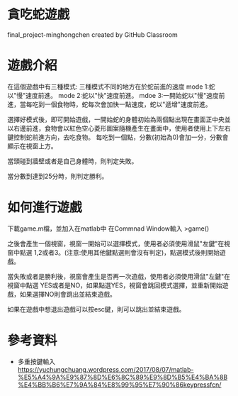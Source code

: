 # 貪吃蛇遊戲
final_project-minghongchen created by GitHub Classroom

# 遊戲介紹
在這個遊戲中有三種模式:
三種模式不同的地方在於蛇前進的速度
mode 1:蛇以"慢"速度前進。
mode 2:蛇以"快"速度前進。
mdoe 3:一開始蛇以"慢"速度前進，當每吃到一個食物時，蛇每次會加快一點速度，蛇以"遞增"速度前進。

選擇好模式後，即可開始遊戲，一開始蛇的身體初始為兩個點出現在畫面正中央並以右邊前進，食物會以紅色空心菱形圖案隨機產生在畫面中，使用者使用上下左右鍵控制蛇前進方向，去吃食物。
每吃到一個點，分數(初始為0)會加一分，分數會顯示在視窗上方。

當頭碰到牆壁或者是自己身體時，則判定失敗。

當分數到達到25分時，則判定勝利。

# 如何進行遊戲
下載game.m檔，並加入在matlab中
在Commnad Window輸入 >game()

之後會產生一個視窗，視窗一開始可以選擇模式，使用者必須使用滑鼠"左鍵"在視窗中點選 1,2或者3。(注意:使用其他鍵點選則會沒有判定)，點選模式後則開始遊戲。

當失敗或者是勝利後，視窗會產生是否再一次遊戲，使用者必須使用滑鼠"左鍵"在視窗中點選 YES或者是NO，如果點選YES，視窗會跳回模式選擇，並重新開始遊戲，如果選擇NO則會跳出並結束遊戲。

如果在遊戲中想退出遊戲可以按esc鍵，則可以跳出並結束遊戲。

# 參考資料
* 多重按鍵輸入
https://yuchungchuang.wordpress.com/2017/08/07/matlab-%E5%A4%9A%E9%87%8D%E6%8C%89%E9%8D%B5%E4%BA%8B%E4%BB%B6%E7%9A%84%E8%99%95%E7%90%86keypressfcn/
